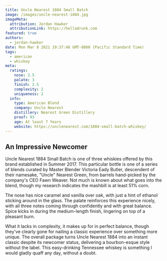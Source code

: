 ```yaml
---
title: Uncle Nearest 1884 Small Batch
image: /images/uncle-nearest-1884.jpg
imageMeta:
  attribution: Jordan Hawker
  attributionLink: https://helladrunk.com
featured: true
authors:
  - jordan-hawker
date: Mon Mar 8 2021 19:37:48 GMT-0800 (Pacific Standard Time)
tags:
  - american
  - whiskey
meta:
  ratings:
    nose: 2.5
    palate: 3 
    finish: 2.5
    complexity: 2
    uniqueness: 2
  info:
    type: American Blend
    company: Uncle Nearest
    distillery: Nearest Green Distillery
    proof: 93
    age: At least 7 Years
    website: https://unclenearest.com/1884-small-batch-whiskey/
---
```


## An Impressive Newcomer

Uncle Nearest 1884 Small Batch is one of three whiskies offered by this brand established in Summer 2017. 
This particular bottle is one of a series of blends curated by Master Blender Victoria Eady Butler,
descendent of their namesake, "Uncle" Nearest Green, from barrels hand-picked by the company's CEO Fawn 
Weaver. Not much is known about what goes into the blend, though my research indicates the mashbill is at 
least 51% corn.

The nose has nice caramel and vanilla over oak, with just a hint of ethanol sticking around in the glass. 
The palate reinforces this experience nicely, with all three notes coming through confidently and with 
great balance. Spice kicks in during the medium-length finish, lingering on top of a pleasant burn.

What it lacks in complexity, it makes up for in perfect balance, though they've clearly gone for nailing 
a classic experience over something more unique. The overall package turns Uncle Nearest 1884 into an 
instant classic despite its newcomer status, delivering a bourbon-esque style without the label. This 
easy-drinking Tennessee whiskey is something I would gladly quaff any day, without a doubt.
